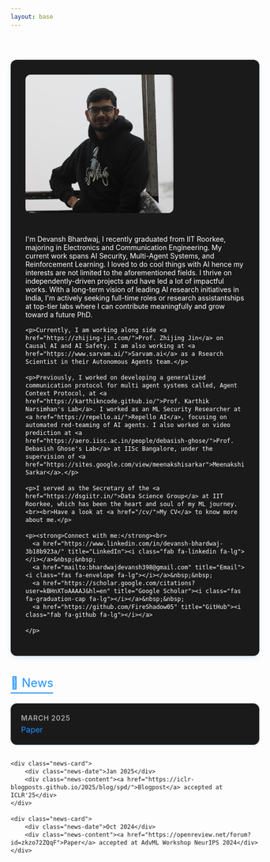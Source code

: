 ```yaml
---
layout: base
---
```


<!-- Updated Font Awesome CDN with correct implementation -->
<br><link rel="stylesheet" href="https://cdnjs.cloudflare.com/ajax/libs/font-awesome/6.5.2/css/all.min.css" integrity="sha512-SnH5WK+bZxgPHs44uWIX+LLJAJ9/2PkPKZ5QiAj6Ta86w+fsb2TkcmfRyVX3pBnMFcV7oQPJkl9QevSCWr3W6A==" crossorigin="anonymous" referrerpolicy="no-referrer"><br>

<style>
:root {
  --accent-blue: #1E90FF;
}

.intro-container {
  background-color: #1a1a1a;
  border-radius: 12px;
  padding: 30px;
  margin-bottom: 40px;
  box-shadow: 0 4px 10px rgba(30, 144, 255, 0.15);
  display: flex;
  flex-direction: row;
  gap: 30px;
  flex-wrap: wrap;
}

.intro-image {
  max-width: 300px;
  border-radius: 10px;
}

.intro-text {
  flex: 1;
  color: #fff;
}

.intro-text a i {
  transition: transform 0.2s ease;
  color: var(--accent-blue);
}

.intro-text a:hover i {
  transform: scale(1.2);
}

/* NEWS STYLES */
.news-section {
  margin-top: 40px;
}

.news-title {
  font-size: 24px;
  color: var(--accent-blue);
  margin-bottom: 20px;
  border-bottom: 2px solid var(--accent-blue);
  display: inline-block;
  padding-bottom: 5px;
}

.news-container {
  display: flex;
  flex-direction: column;
  gap: 15px;
}

.news-card {
  background-color: #1a1a1a;
  border: 1px solid #333;
  border-radius: 12px;
  padding: 20px;
  transition: transform 0.2s ease, box-shadow 0.3s ease;
  box-shadow: 0 2px 4px rgba(30, 144, 255, 0.1);
}

.news-card:hover {
  transform: scale(1.01);
  box-shadow: 0 4px 10px rgba(30, 144, 255, 0.3);
}

.news-date {
  font-weight: 600;
  font-size: 14px;
  color: #aaa;
  margin-bottom: 5px;
  text-transform: uppercase;
  letter-spacing: 0.8px;
}

.news-content a {
  color: var(--accent-blue);
  font-size: 16px;
  text-decoration: none;
}

.news-content a:hover {
  text-decoration: underline;
}

/* Responsive */
@media (max-width: 768px) {
  .intro-container {
    flex-direction: column;
    align-items: center;
    text-align: center;
  }

  .intro-image {
    max-width: 100%;
  }

  .intro-text {
    padding: 0 10px;
  }
}
</style>

<div class="intro-container">
  <img src="images/home.png" alt="Your Image Description" class="intro-image">
  <div class="intro-text">
    <p>I'm Devansh Bhardwaj, I recently graduated from IIT Roorkee, majoring in Electronics and Communication Engineering. My current work spans AI Security, Multi-Agent Systems, and Reinforcement Learning. I loved to do cool things with AI hence my interests are not limited to the aforementioned fields. I thrive on independently-driven projects and have led a lot of impactful works. With a long-term vision of leading AI research initiatives in India, I'm actively seeking full-time roles or research assistantships at top-tier labs where I can contribute meaningfully and grow toward a future PhD.</p>

    <p>Currently, I am working along side <a href="https://zhijing-jin.com/">Prof. Zhijing Jin</a> on Causal AI and AI Safety. I am also working at <a href="https://www.sarvam.ai/">Sarvam.ai</a> as a Rsearch Scientist in their Autonomous Agents team.</p>

    <p>Previously, I worked on developing a generalized communication protocol for multi agent systems called, Agent Context Protocol, at <a href="https://karthikncode.github.io/">Prof. Karthik Narsimhan's Lab</a>. I worked as an ML Security Researcher at <a href="https://repello.ai/">Repello AI</a>, focusing on automated red-teaming of AI agents. I also worked on video prediction at <a href="https://aero.iisc.ac.in/people/debasish-ghose/">Prof. Debasish Ghose's Lab</a> at IISc Bangalore, under the supervision of <a href="https://sites.google.com/view/meenakshisarkar">Meenakshi Sarkar</a>.</p>

    <p>I served as the Secretary of the <a href="https://dsgiitr.in/">Data Science Group</a> at IIT Roorkee, which has been the heart and soul of my ML journey. <br><br>Have a look at <a href="/cv/">My CV</a> to know more about me.</p>

    <p><strong>Connect with me:</strong><br>
      <a href="https://www.linkedin.com/in/devansh-bhardwaj-3b18b923a/" title="LinkedIn"><i class="fab fa-linkedin fa-lg"></i></a>&nbsp;&nbsp;
      <a href="mailto:bhardwajdevansh398@gmail.com" title="Email"><i class="fas fa-envelope fa-lg"></i></a>&nbsp;&nbsp;
      <a href="https://scholar.google.com/citations?user=kBHnXToAAAAJ&hl=en" title="Google Scholar"><i class="fas fa-graduation-cap fa-lg"></i></a>&nbsp;&nbsp;
      <a href="https://github.com/FireShadow05" title="GitHub"><i class="fab fa-github fa-lg"></i></a>

    </p>
  </div>
</div>

<div class="news-section">
  <div class="news-title">📢 News</div>
  <div class="news-container">
    <div class="news-card">
        <div class="news-date">March 2025</div>
        <div class="news-content"><a href="https://cvpr25-advml.github.io/long_paper/34_One_Noise_to_Fool_Them_All_.pdf">Paper</a> accepted at AdvML Workshop CVPR 2025</div>
    </div>

    <div class="news-card">
        <div class="news-date">Jan 2025</div>
        <div class="news-content"><a href="https://iclr-blogposts.github.io/2025/blog/spd/">Blogpost</a> accepted at ICLR'25</div>
    </div>

    <div class="news-card">
        <div class="news-date">Oct 2024</div>
        <div class="news-content"><a href="https://openreview.net/forum?id=zkzo72ZQqF">Paper</a> accepted at AdvML Workshop NeurIPS 2024</div>
    </div>

    
  </div>
</div>